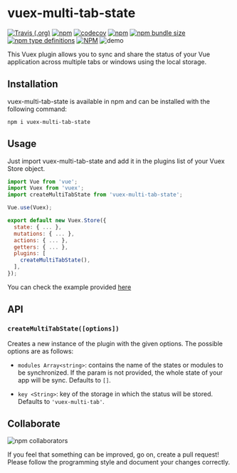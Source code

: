 # vuex-multi-tab-state

[![Travis (.org)](https://img.shields.io/travis/gabrielmbmb/vuex-multi-tab-state)](https://travis-ci.com/gabrielmbmb/vuex-multi-tab-state)
[![npm](https://img.shields.io/npm/v/vuex-multi-tab-state)](https://www.npmjs.com/package/vuex-multi-tab-state)
[![codecov](https://codecov.io/gh/gabrielmbmb/vuex-multi-tab-state/branch/master/graph/badge.svg)](https://codecov.io/gh/gabrielmbmb/vuex-multi-tab-state)
[![npm](https://img.shields.io/npm/dm/vuex-multi-tab-state)](https://www.npmjs.com/package/vuex-multi-tab-state)
[![npm bundle size](https://img.shields.io/bundlephobia/min/vuex-multi-tab-state)](https://www.npmjs.com/package/vuex-multi-tab-state)
[![npm type definitions](https://img.shields.io/npm/types/vuex-multi-tab-state)](https://www.npmjs.com/package/vuex-multi-tab-state)
[![NPM](https://img.shields.io/npm/l/vuex-multi-tab-state)](https://github.com/gabrielmbmb/vuex-multi-tab-state/blob/master/LICENSE)
![demo](https://raw.githubusercontent.com/gabrielmbmb/vuex-multi-tab-state/master/.github/demo.gif?token=AHBT6NTORAZEFGKQRZ3IC4C6KHJA6)

This Vuex plugin allows you to sync and share the status of your Vue application across multiple tabs or windows using the local storage.

## Installation

vuex-multi-tab-state is available in npm and can be installed with the following command:

    npm i vuex-multi-tab-state

## Usage

Just import vuex-multi-tab-state and add it in the plugins list of your Vuex Store object.

```javascript
import Vue from 'vue';
import Vuex from 'vuex';
import createMultiTabState from 'vuex-multi-tab-state';

Vue.use(Vuex);

export default new Vuex.Store({
  state: { ... },
  mutations: { ... },
  actions: { ... },
  getters: { ... },
  plugins: [
    createMultiTabState(),
  ],
});
```

You can check the example provided [here](https://github.com/gabrielmbmb/vuex-multi-tab-state/tree/master/examples/basic)

## API

### `createMultiTabState([options])`

Creates a new instance of the plugin with the given options. The possible options are as follows:

- `modules Array<string>`: contains the name of the states or modules to be synchronized. If the param is not provided, the whole state of your app will be sync. Defaults to `[]`.

- `key <String>`: key of the storage in which the status will be stored. Defaults to `'vuex-multi-tab'`.

## Collaborate

![npm collaborators](https://img.shields.io/npm/collaborators/vuex-multi-tab-state)

If you feel that something can be improved, go on, create a pull request! Please follow the programming style and document your changes correctly.
